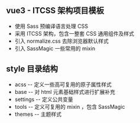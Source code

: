 ## vue3 - ITCSS 架构项目模板

- 使用 Sass 预编译语言处理 CSS
- 采用 ITCSS 架构，包含一整套 CSS 通用组件及样式
- 引入 normalize.css 去除浏览器默认样式
- 引入 SassMagic 一些常用的 mixin

## style 目录结构

- acss -- 定义一些高可复用的原子属性样式
- base -- 对 html 元素基础样式进行扩展补充
- settings -- 定义公共变量
- tools -- 定义可复用的 mixin ，包含 SassMagic
- themes -- 主题样式
